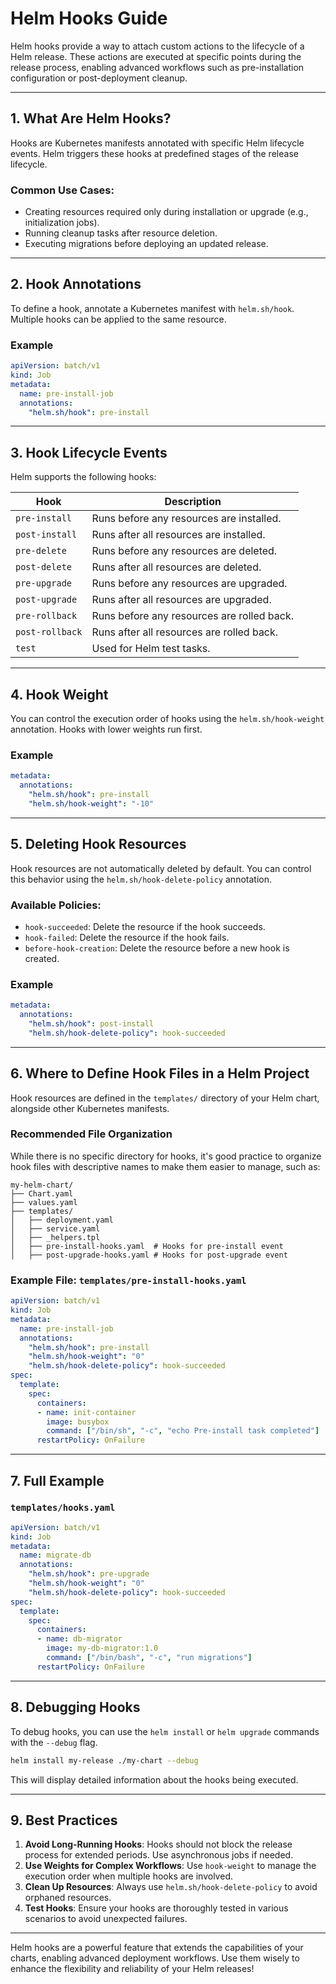 # Helm Hooks Guide

Helm hooks provide a way to attach custom actions to the lifecycle of a Helm release. These actions are executed at specific points during the release process, enabling advanced workflows such as pre-installation configuration or post-deployment cleanup.

---

## 1. What Are Helm Hooks?

Hooks are Kubernetes manifests annotated with specific Helm lifecycle events. Helm triggers these hooks at predefined stages of the release lifecycle.

### Common Use Cases:
- Creating resources required only during installation or upgrade (e.g., initialization jobs).
- Running cleanup tasks after resource deletion.
- Executing migrations before deploying an updated release.

---

## 2. Hook Annotations

To define a hook, annotate a Kubernetes manifest with `helm.sh/hook`. Multiple hooks can be applied to the same resource.

### Example
```yaml
apiVersion: batch/v1
kind: Job
metadata:
  name: pre-install-job
  annotations:
    "helm.sh/hook": pre-install
```

---

## 3. Hook Lifecycle Events

Helm supports the following hooks:

| Hook                | Description                                          |
|---------------------|------------------------------------------------------|
| `pre-install`       | Runs before any resources are installed.            |
| `post-install`      | Runs after all resources are installed.             |
| `pre-delete`        | Runs before any resources are deleted.              |
| `post-delete`       | Runs after all resources are deleted.               |
| `pre-upgrade`       | Runs before any resources are upgraded.             |
| `post-upgrade`      | Runs after all resources are upgraded.              |
| `pre-rollback`      | Runs before any resources are rolled back.          |
| `post-rollback`     | Runs after all resources are rolled back.           |
| `test`              | Used for Helm test tasks.                           |

---

## 4. Hook Weight

You can control the execution order of hooks using the `helm.sh/hook-weight` annotation. Hooks with lower weights run first.

### Example
```yaml
metadata:
  annotations:
    "helm.sh/hook": pre-install
    "helm.sh/hook-weight": "-10"
```

---

## 5. Deleting Hook Resources

Hook resources are not automatically deleted by default. You can control this behavior using the `helm.sh/hook-delete-policy` annotation.

### Available Policies:
- `hook-succeeded`: Delete the resource if the hook succeeds.
- `hook-failed`: Delete the resource if the hook fails.
- `before-hook-creation`: Delete the resource before a new hook is created.

### Example
```yaml
metadata:
  annotations:
    "helm.sh/hook": post-install
    "helm.sh/hook-delete-policy": hook-succeeded
```

---

## 6. Where to Define Hook Files in a Helm Project

Hook resources are defined in the `templates/` directory of your Helm chart, alongside other Kubernetes manifests. 

### Recommended File Organization
While there is no specific directory for hooks, it's good practice to organize hook files with descriptive names to make them easier to manage, such as:

```
my-helm-chart/
├── Chart.yaml
├── values.yaml
├── templates/
│   ├── deployment.yaml
│   ├── service.yaml
│   ├── _helpers.tpl
│   ├── pre-install-hooks.yaml  # Hooks for pre-install event
│   ├── post-upgrade-hooks.yaml # Hooks for post-upgrade event
```

### Example File: `templates/pre-install-hooks.yaml`
```yaml
apiVersion: batch/v1
kind: Job
metadata:
  name: pre-install-job
  annotations:
    "helm.sh/hook": pre-install
    "helm.sh/hook-weight": "0"
    "helm.sh/hook-delete-policy": hook-succeeded
spec:
  template:
    spec:
      containers:
      - name: init-container
        image: busybox
        command: ["/bin/sh", "-c", "echo Pre-install task completed"]
      restartPolicy: OnFailure
```

---

## 7. Full Example

### `templates/hooks.yaml`
```yaml
apiVersion: batch/v1
kind: Job
metadata:
  name: migrate-db
  annotations:
    "helm.sh/hook": pre-upgrade
    "helm.sh/hook-weight": "0"
    "helm.sh/hook-delete-policy": hook-succeeded
spec:
  template:
    spec:
      containers:
      - name: db-migrator
        image: my-db-migrator:1.0
        command: ["/bin/bash", "-c", "run migrations"]
      restartPolicy: OnFailure
```

---

## 8. Debugging Hooks

To debug hooks, you can use the `helm install` or `helm upgrade` commands with the `--debug` flag.

```bash
helm install my-release ./my-chart --debug
```

This will display detailed information about the hooks being executed.

---

## 9. Best Practices

1. **Avoid Long-Running Hooks**: Hooks should not block the release process for extended periods. Use asynchronous jobs if needed.
2. **Use Weights for Complex Workflows**: Use `hook-weight` to manage the execution order when multiple hooks are involved.
3. **Clean Up Resources**: Always use `helm.sh/hook-delete-policy` to avoid orphaned resources.
4. **Test Hooks**: Ensure your hooks are thoroughly tested in various scenarios to avoid unexpected failures.

---

Helm hooks are a powerful feature that extends the capabilities of your charts, enabling advanced deployment workflows. Use them wisely to enhance the flexibility and reliability of your Helm releases!

